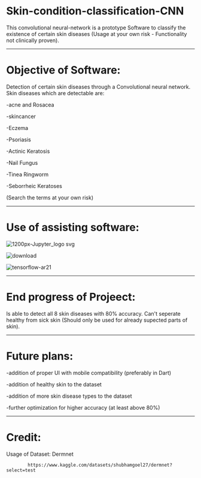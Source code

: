 # Skin-condition-classification-CNN
This convolutional neural-network is a prototype Software to classify the existence of certain skin diseases (Usage at your own risk - Functionality not clinically proven).

---------------------------------------------------------------------

# Objective of Software:

Detection of certain skin diseases through a Convolutional neural network. Skin diseases which are detectable are: 

-acne and Rosacea

-skincancer

-Eczema

-Psoriasis

-Actinic Keratosis

-Nail Fungus

-Tinea Ringworm

-Seborrheic Keratoses

(Search the terms at your own risk)

----------------------------------------------------------------------
# Use of assisting software:

![1200px-Jupyter_logo svg](https://user-images.githubusercontent.com/79632956/215291140-a1d258d6-fec6-4f98-bbbf-2a2988d43cb4.png)

![download](https://user-images.githubusercontent.com/79632956/215291283-de76d458-9c1e-4995-8cf5-8780fd485855.png)

![tensorflow-ar21](https://user-images.githubusercontent.com/79632956/215291373-ec993098-5639-4e08-ac93-57e69d863c9c.png)



----------------------------------------------------------------------

# End progress of Projeect:

Is able to detect all 8 skin diseases with 80% accuracy. Can't seperate healthy from sick skin (Should only be used for already supected parts of skin).

------------------------------------------------------------------------

# Future plans:

-addition of proper UI with mobile compatibility (preferably in  Dart)

-addition of healthy skin to the dataset

-addition of more skin disease types to the dataset

-further optimization for higher accuracy (at least above 80%)

----------------------------------------------------------------------
# Credit: 
Usage of Dataset: Dermnet

            https://www.kaggle.com/datasets/shubhamgoel27/dermnet?select=test
            
